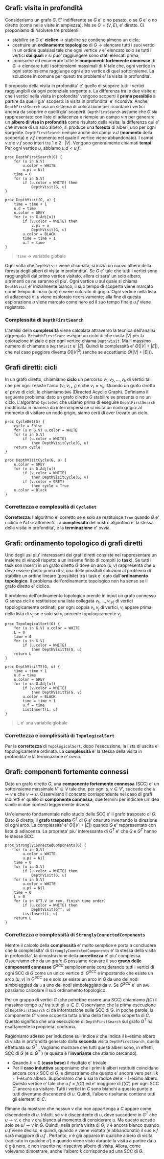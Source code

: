 ## Grafi: visita in profondità
Consideriamo un grafo $G$. E' indifferente se $G$ e' o no pesato, o se $G$ e' o no diretto (come nelle visite in ampiezza). Ma se $G = (V, E)$, e' diretto. 
Ci proponiamo di risolvere tre problemi:
- stabilire se $G$ e' **ciclico** $\rightarrow$ stabilire se contiene almeno un ciclo;
- costruire un **ordinamento topologico** di $G$ $\rightarrow$ elencare tutti i suoi vertici in un ordine qualsiasi tale che ogni vertice $v$ e' elencato solo se tutti i vertici **dai quali** $v$ si puo' raggiungere sono stati elencati prima;
- conoscere ed enumerare tutte le **componenti fortemente connesse** di $G$ $\rightarrow$ elencare tutti i sottoinsiemi massimali di $V$ tale che, ogni vertice in ogni sottoinsieme raggiunge ogni altro vertice di quel sottoinsieme.
La soluzione in comune per questi tre problemi e' la visita in profondita'.

Il proposito della visita in profondita' e' quello di scoprire tutti i vertici raggiungibili da ogni potenziale sorgente $s$. La differenza tra le due visite e; che i vertici nella visita in profondita' vengono scoperti il **prima possibile** a partire da quelli gia' scoperti: la visita in profondita' e' ricorsiva. Anche `DepthFirstSearch` usa un sistema di colorazione per ricordare i vertici ancora da scoprire e quelli gia' scoperti. `DepthFirsSearch` assume che $G$ sia rappresentato con liste di adiacenza e riempie un campo $v.\pi$ per generare un **albero di visa in profondità** come risultato della visita; la differenza qui e' che invece di un solo albero, si produce una **foresta** di alberi, uno per ogni sorgente.
`DepthFirstSearch` riempie anche dei campi $v.d$ (**momento** della scoperta) e $v.f$ (momento nel quale il vertice viene abbandonato). I campi $v.d$ e $v.f$ sono interi tra $1$ e $2 \cdot |V|$. Vengono generalmente chiamati **tempi**. Per ogni vertice $u$, abbiamo $u.d < u.f$.

``` Pseudocodice
proc DepthFirstSearch(G) {
	for (u in G.V)
		u.color = WHITE
		u.pi = Nil
	time = 0
	for (u in G.V)
		if (u.color = WHITE) then 
			DepthVisit(G, u)
}

proc DepthVisit(G, u) {
	time = time + 1
	u.d = time
	u.color = GREY
	for (v in G.Adj[u])
		if (v.color = WHITE) then 
			v.pi = u
			DepthVisit(G, u)
		u.color = BLACK
		time = time + 1
		u.f = time
}
```

> `time` $\rightarrow$ variabile globale

Ogni volta che `DepthVisit` viene chiamata, si inizia un nuovo albero della foresta degli alberi di visita in profondita'. Se $G$ e' tale che tutti i vertici sono raggiungibili dal primo vertice visitato, allora ci sara' un solo albero, altrimenti ce ne saranno di piu'.
Ogni vertice $u$ sul quale si chiama `DepthVisit` e' inizialmente bianco, il suo tempo di scoperta viene marcato come tempo di inizio ($u.d$) e viene colorato di grigio.
Ogni vertice nella lista di adiacenza di $u$ viene esplorato ricorsivamente; alla fine di questa esplorazione $u$ viene marcato come nero ed il suo tempo finale $u.f$ viene registrato.

### Complessità di `DepthFirstSearch`
L'analisi della **complessità** viene calcolata attraverso la tecnica dell'analisi aggregata.
`BreadthFirstSearc` esegue un ciclo di che costa $|V|$ per la colorazione iniziale e per ogni vertice chiama `DepthVisit`. Ma il massimo numero di chiamate a `DepthVisit` e' $|E|$. Quindi la complessità e' $\Theta(|V| + |E|)$, che nel caso peggiore diventa $\Theta(|V|^2)$ (anche se accettiamo $\Theta(|V| + |E|)$).

## Grafi diretti: cicli
In un grafo diretto, chiamiamo **ciclo** un percorso $v_1, v_2, ..., v_k$ di vertici tali che per ogni $i$ esiste l'arco $(v_i, v_{i+1})$ e che $v_1 = v_k$. Quando un grafo diretto e' privo di cicli, lo chiamiamo `DAG` (Directed Acyclic Graph). 
Definiamo il seguente problema: dato un grafo diretto $G$ stabilire se presenta o no un ciclo. L'algoritmo `CycleDet` che usiamo prima di eseguire `DephtFirstSearch` modificata in maniera da interrompersi se si visita un nodo grigio: al momento di visitare un nodo grigio, siamo certi di aver trovato un ciclo.

``` Pseudocodice
proc CycleDet(G) {
	cycle = False
	for (u n G.V) u.color = WHITE
	for (u in G.V)
		if (u.color = WHITE) 
			then DepthVisitCycle(G, u)
	return cycle
}

proc DepthVisitCycle(G, u) {
	u.color = GREY
	for (v in G.Adj[u])
		if (v.color = WHITE)
			then DepthVisitCycle(G, v)
		if (v.color = GREY)
			then cycle = True
	u.color = Black
}
```

### Correttezza e complessità di `CycleDet`
**Correttezza**: l'algoritmo e' corretto se e solo se restituisce `True` quando $G$ e' ciclico e `False` altrimenti.
La **complessità** del nostro algoritmo e' la stessa della visita in profondita', e la **terminazione** e' ovvia.

## Grafi: ordinamento topologico di grafi diretti
Uno degli usi piu' interessanti dei grafi diretti consiste nel rappresentare un insieme di vincoli rispetto a un insieme finito di compiti (o **task**). Se tutti i task son inseriti in un grafo diretto $G$ dove un arco $(u,v)$ rappresenta che $u$ deve essere posto prima di $v$, una delle possibili soluzioni al problema di stabilire un ordine lineare (possibile) tra i task e' dato dall'**ordinamento topologico**. Il problema dell'ordinamento topologico non ha senso se il grafo diretto e' ciclico.

Il problema dell'ordinamento topologico prende in input un grafo connesso $G$ senza cicli e restituisce una lista collegata $v_1, ..., v_{|V|}$ di vertici topologicamente ordinati; per ogni coppia $v_i, v_j$ di vertici, $v_i$ appare prima nella lista di $v_j$ se e solo se $v_i$ precede topologicamente $v_j$.

``` Pseudocodice
proc TopologicalSort(G) {
	for (u in G.V) u.color = WHITE
	L = 0
	time = 0
	for (u in G.V)
		if (u.color = WHITE)
			then DepthVisitTS(G, u)
	return L
}

proc DepthVisitTS(G, u) {
	time = time + 1 
	u.d = time
	u.color = GREY
	for (v in G.Adj[u])
		if (v.color = WHITE)
			then DepthVisitTS(G, v)
		u.color = BLACK
		time = time + 1
		u.f = time
		ListInsert(L, u)
}
```

> `L` e' una variabile globale

### Correttezza e complessità di `TopologicalSort`
Per la **correttezza** di `TopologicalSort`, dopo l'esecuzione, la lista di uscita e' topologicamente ordinata. La **complessità** e' la stessa della visita in profondita' e la terminazione e' ovvia.

## Grafi: componenti fortemente connessi
Dato un grafo diretto $G$, una **componente fortemente connessa** (SCC) e' un sottoinsieme massimale $V' \subseteq V$ tale che, per ogni $u, v \in V'$, succede che $u ⇝ v$ e che $v ⇝ u$. 
Osserviamo il concetto corrispondente nel caso di grafi indiretti e' quello di **componente connessa**; due termini per indicare un'idea simile in due contesti leggermente diversi.

Un'elemento fondamentale nello studio delle SCC e' il grafo trasposto di $G$. Dato $G$ diretto, il **grafo trasposto** $G^T$ di $G$ e' ottenuto invertendo la direzione di ogni arco. La complessita' e' $\Theta(|V| + |E|)$ quando $G$ e' rappresentato con liste di adiacenza. La proprieta' piu' interessante di $G^T$ e' che $G$ e $G^T$ hanno le stesse SCC.

``` Pseudcodice
proc StronglyConnectedComponents(G) {
	for (u in G.V)
		u.color = WHITE
		u.pi = Nil
	time = 0
	for (u in G.V)
		if (u.color = WHITE) then
			DepthVisit(G, u)
	for (u in G.V)
		u.color = WHITE
		u.pi = Nil
	time = 0
	L = 0
	for (u in G^T.V in rev. finish time order)
		if (u.color = WHITE) then
			DephtVisit(G^T, u)
		ListInsert(L, u)
	return L
}
```

### Correttezza e complessità di `StronglyConnectedComponents`
Mentre il calcolo della **complessità** e' molto semplice e porta a concludere che la complessita' di `StronglyConnectedComponents` e' la stessa della visita in profondita', la dimostrazione della **correttezza** e' piu' complessa.
Osserviamo che da un grafo $G$ possiamo ricavare il suo **grado delle componenti connesse** $G^{SCC}$ semplicemente considerando tutti i vertici di ogni SCC di $G$ come un unico vertice di $G^{SCC}$ e impostando che esiste un arco $(u,v)$ in $G^{SCC}$ se e solo se esiste un arco in $G$ da uno dei nodi simboleggiati da `u` a uno dei nodi simboleggiato da $v$. Se $G^{SCC}$ e' un `DAG` possiamo calcolare il suo ordinamento topologico.

Per un gruppo di vertici $C$ (che potrebbe essere una SCC) chiamiamo $f(C)$ il massimo tempo $u.f$ tra tutti gli $u \in C$.  Osserviamo che la prima esecuzione di `DepthFirstSearch` ci da informazione sulle SCC di G. In poche parole, la componente $C'$ viene scoperta tutta prima della fine della scoperta di $C$. Questo significa che una esecuzione di `DepthFirstSearch` sul grafo $G^T$ ha esattamente la proprieta' contraria.

Ragioniamo adesso per induzione sull'indice $k$ che indica il k-esimo albero di visita in profondità generato dalla **seconda** visita `DepthFirstSearch`, quella effettuata su $G^T$ . Vogliamo mostrare che tutti questi alberi sono, in effetti, SCC di $G$ (e di $G^T$ ) (e questa è l'**invariante** che stiamo cercando).
- Quando $k=0$ (**caso base**) il risultato e' triviale
- Per il **caso induttivo** supponiamo che i primi $k$ alberi restituiti coincidano ancora con $k$ SCC di $G$, e dimostriamo che questo e' ancora vero per il 
  $k+1$-esimo albero. Supponiamo che $u$ sia la radice del $k+1$-esimo albero. Questo vertice e' tale che $u.f = f(C)$ ed e' maggiore di $f(C')$ per ogni SCC $C'$ ancora da visitare. Tutti i vertici in $C$ sono bianchi a questo punto e tutti diventano discendenti di $u$. Quindi, l'albero risultante contiene tutti gli elementi di $C$.

Rimane da mostrare che nessun $v$ che non appartenga a $C$ appare come discendente di $u$.
Infatti, se $v$ è discendente di u, deve succedere in $G^T$ che $u ⇝ v$, e che $v$ era bianco al momento di considerare $u$. Ma questo accade solo se $u /\rightsquigarrow v$ in $G$. Quindi, nella prima visita di $G$, $v$ è ancora bianco quando $u.f$ viene deciso, e quindi, quando v viene visitato (e abbandonato) il suo $v.f$ sarà maggiore di $u.f$ . Pertanto, $v$ è già apparso in qualche albero di visita (radicato in qualche $u'$) e quando viene visto durante la visita a partire da $u$ è già nero, e non inserito nel rispettivo albero di visita. Allora, come volevamo dimostrare, anche l'albero $k$ corrisponde ad una SCC di $G$.